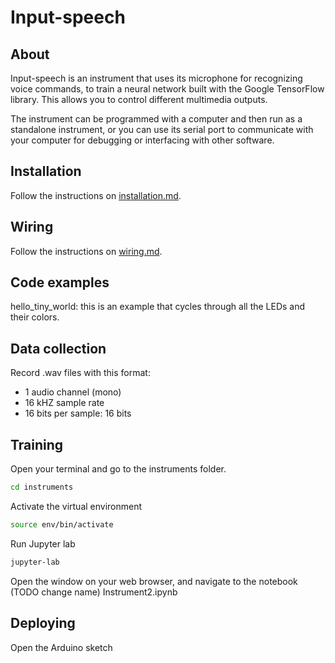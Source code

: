 # Input-speech

## About

Input-speech is an instrument that uses its microphone for recognizing voice commands, to train a neural network built with the Google TensorFlow library. This allows you to control different multimedia outputs.

The instrument can be programmed with a computer and then run as a standalone instrument, or you can use its serial port to communicate with your computer for debugging or interfacing with other software.

## Installation

Follow the instructions on [installation.md](installation.md).

## Wiring

Follow the instructions on [wiring.md](wiring.md).

## Code examples

hello_tiny_world: this is an example that cycles through all the LEDs and their colors.

## Data collection

Record .wav files with this format:

* 1 audio channel (mono)
* 16 kHZ sample rate
* 16 bits per sample: 16 bits

## Training

Open your terminal and go to the instruments folder.

```bash
cd instruments
```

Activate the virtual environment


```bash
source env/bin/activate
```

Run Jupyter lab

```bash
jupyter-lab
```

Open the window on your web browser, and navigate to the notebook (TODO change name) Instrument2.ipynb


## Deploying

Open the Arduino sketch
